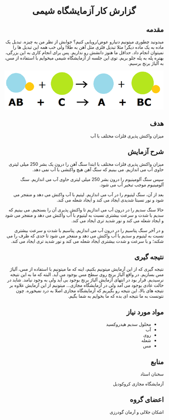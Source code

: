 <h1 align="center">گزارش کار آزمایشگاه شیمی</h1>


<!-- شروع مقدمه -->
<h2 dir="rtl">مقدمه</h2>

<p dir="rtl">
میدونید چطوری میتونیم دنیارو عوض/رویایی کنیم؟ جوابش از نظر من یه چیزه. تبدیل یک ماده به یک ماده دیگر! مثلا تبدیل فلزی مثل آهن به طلا! ولی خب همه این تبدیل ها را نمیتوان انجام داد. حداقل ما هنوز دانشش رو نداریم. پس برای انجام کاری به این بزرگی، بهتره پله به پله جلو بریم. توی این جلسه از آزمایشگاه شیمی میخوایم با استفاده از مس، به آلیاژ برنج برسیم. 
</p>
<!-- پایان مقدمه -->
<p align="center">
  <img src="https://github.com/ashkanjalaliQ/chemistry_laboratory/blob/main/images/synthsis_reaction2_(2).png?raw=true"/>
</p>

<h2 dir="rtl">هدف</h2>
<p dir="rtl">
میزان واکنش پذیری فلزات مختلف با آب  
</p>

<h2 dir="rtl">شرح آزمایش</h2>
<p dir="rtl">
میزان واکنش پذیری فلزات مختلف با ابتدا سنگ آهن را درون یک بشر 250 میلی لیتری حاوی آب می اندازیم. می بینیم که سنگ آهن هیچ واکنشی با آب نمی دهد.  
</p>
<p dir="rtl">
سپس سنگ آلومینیوم را درون بشر 250 میلی لیتری حاوی آب می اندازیم. سنگ آلومینیوم موجب تبخیر آب می شود.
</p>
<p dir="rtl">
بعد از آن، سنگ لیتیوم را در آب می اندازیم. لیتیم با آب واکنش می دهد و منفجر می شود و نور نسبتا شدیدی ایجاد می کند و ایجاد شعله می کند. 
</p>
<p dir="rtl">
حالا سنگ سدیم را در درون آب می اندازیم تا واکنش پذیری آن را بسنجیم. می بینیم که سدیم با شدت و سرعت بیشتری نسبت به لیتیوم با آب واکنش می دهد و منفجر می شود و ایجاد شعله می کند و نور شدید تری ایجاد می کند. 
</p>
<p dir="rtl">
و در آخر سنگ پتاسیم را در درون آب می اندازیم. پتاسیم با شدت و سرعت بیشتری نسبت به لیتیوم و سدیم با آب واکنش می دهد و منفجر می شود تا حدی که ظرف را می شکند؛ و با سرعت و شدت بیشتری ایجاد شعله می کند و نور شدید تری ایجاد می کند. 
</p>


<h2 dir="rtl">نتیجه گیری</h2>
<p dir="rtl">
نتیجه گیری که از این آزمایش میتونیم بکنیم، اینه که ما میتونیم با استفاده از مس، آلیاژ مس بسازیم. در واقع آلیاژ برنج روی سطح مس بوجود می آید. البته که ما به این نتیجه نرسیدیم. قرار بود در انتهای آزمایش آلیاژ برنج بوجود بی آید ولی به وجود نیامد. شاید در حالت عادی بوجود می آمد ولی در آزمایشگاه مجازی... میتونیم از این آزمایش علاوه بر نتیجه های بالا، این نتیجه رو بگیریم که آزمایشگاه مجازی اصلا به درد نمیخوره. چون نتونست به ما نتیجه ای بده که ما بخوایم به شما بگیم.
</p>

<h2 dir="rtl">مواد مورد نیاز</h2>
<ul dir="rtl">
  <li>محلول سدیم هیدروکسید</li>
  <li>آب</li>
  <li>روی</li>
  <li>شعله</li>
  <li>مس</li>
</ul>

<h2 dir="rtl">منابع</h2>
<p dir="rtl">سخنان استاد</p>
<p dir="rtl">آزمایشگاه مجازی کروکودیل</p>

<h2 dir="rtl">اعضای گروه</h2>
<p dir="rtl">اشکان جلالی و آرمان گودرزی</p>
